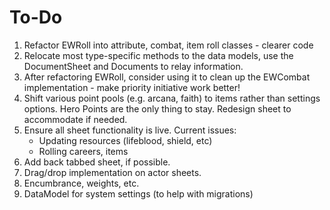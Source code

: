 # To-Do

1. Refactor EWRoll into attribute, combat, item roll classes - clearer code
2. Relocate most type-specific methods to the data models, use the DocumentSheet and Documents to relay information.
3. After refactoring EWRoll, consider using it to clean up the EWCombat implementation - make priority initiative work better!
4. Shift various point pools (e.g. arcana, faith) to items rather than settings options. Hero Points are the only thing to stay. Redesign sheet to accommodate if needed.
5. Ensure all sheet functionality is live. Current issues:
    * Updating resources (lifeblood, shield, etc)
    * Rolling careers, items
6. Add back tabbed sheet, if possible.
7. Drag/drop implementation on actor sheets.
8. Encumbrance, weights, etc.
9. DataModel for system settings (to help with migrations)